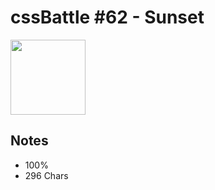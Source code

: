 # cssBattle #62 - Sunset

<img src="https://cssbattle.dev/targets/62@2x.png" width="120">

## Notes

- 100%
- 296 Chars
